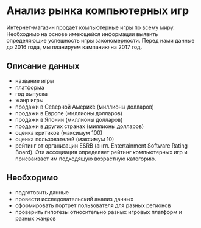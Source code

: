 # Анализ рынка компьютерных игр

Интернет-магазин продает компьютерные игры по всему миру. Необходимо на основе имеющейся информации выявить определяющие успешность игры закономерности. Перед нами данные до 2016 года, мы планируем кампанию на 2017 год. 

## Описание данных
- название игры
- платформа
- год выпуска
- жанр игры
- продажи в Северной Америке (миллионы долларов)
- продажи в Европе (миллионы долларов)
- продажи в Японии (миллионы долларов)
- продажи в других странах (миллионы долларов)
- оценка критиков (максимум 100)
- оценка пользователей (максимум 10)
- рейтинг от организации ESRB (англ. Entertainment Software Rating Board). Эта ассоциация определяет рейтинг компьютерных игр и присваивает им подходящую возрастную категорию.

## Необходимо
- подготовить данные
- провести исследовательский анализ данных
- сформировать портрет пользователя для разных регионов
- проверить гипотезы относительно разных игровых платформ и разных жанров
